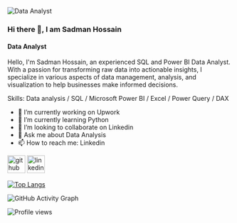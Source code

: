 ![Data Analyst](https://media.licdn.com/dms/image/D5616AQG5FDo2TtONJQ/profile-displaybackgroundimage-shrink_350_1400/0/1695626422314?e=1704326400&v=beta&t=1sRh40Yw0OlD8GxbkAtl6jzNbnMoR5VfpWQ8dLkR7NI)
### Hi there 👋, I am Sadman Hossain
#### Data Analyst

Hello, I'm Sadman Hossain, an experienced SQL and Power BI Data Analyst. With a passion for transforming raw data into actionable insights, I specialize in various aspects of data management, analysis, and visualization to help businesses make informed decisions.

Skills: Data analysis / SQL / Microsoft Power BI / Excel / Power Query / DAX

- 🔭 I’m currently working on Upwork 
- 🌱 I’m currently learning Python 
- 👯 I’m looking to collaborate on Linkedin 
- 💬 Ask me about Data Analysis 
- 📫 How to reach me: Linkedin 


[<img src='https://cdn.jsdelivr.net/npm/simple-icons@3.0.1/icons/github.svg' alt='github' height='40'>](https://github.com/sadmanhossain577)  [<img src='https://cdn.jsdelivr.net/npm/simple-icons@3.0.1/icons/linkedin.svg' alt='linkedin' height='40'>](https://www.linkedin.com/in/sadmanhossain577/)  

[![Top Langs](https://github-readme-stats.vercel.app/api/top-langs/?username=sadmanhossain577)](https://github.com/anuraghazra/github-readme-stats)

![GitHub Activity Graph](https://activity-graph.herokuapp.com/graph?username=sadmanhossain577)  

![Profile views](https://gpvc.arturio.dev/sadmanhossain577)  
